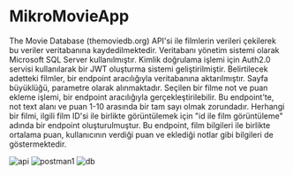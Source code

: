 # MikroMovieApp

The Movie Database (themoviedb.org) API'si ile filmlerin verileri çekilerek bu veriler veritabanına kaydedilmektedir. Veritabanı yönetim sistemi olarak Microsoft SQL Server kullanılmıştır.
Kimlik doğrulama işlemi için Auth2.0 servisi kullanılarak bir JWT oluşturma sistemi geliştirilmiştir.
Belirtilecek adetteki filmler, bir endpoint aracılığıyla veritabanına aktarılmıştır. Sayfa büyüklüğü, parametre olarak alınmaktadır.
Seçilen bir filme not ve puan ekleme işlemi, bir endpoint aracılığıyla gerçekleştirilebilir. Bu endpoint'te, not text alanı ve puan 1-10 arasında bir tam sayı olmak zorundadır.
Herhangi bir filmi, ilgili film ID'si ile birlikte görüntülemek için "id ile film görüntüleme" adında bir endpoint oluşturulmuştur. Bu endpoint, film bilgileri ile birlikte ortalama puan, kullanıcının verdiği puan ve eklediği notlar gibi bilgileri de göstermektedir.

![api](https://user-images.githubusercontent.com/101395811/236648781-ca970b33-4f5b-41b2-888a-673b33b2588e.JPG)
![postman1](https://user-images.githubusercontent.com/101395811/236648786-93afca93-f9bd-4e55-a86f-147e7b1bfd2f.JPG)
![db](https://user-images.githubusercontent.com/101395811/236648787-b9c18a09-3104-4d54-bc04-85f65ffe68dd.JPG)
